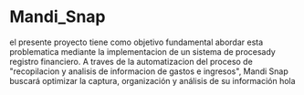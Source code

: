 # Mandi_Snap
el presente proyecto tiene como objetivo fundamental abordar esta problematica mediante la implementacion de un sistema de procesady registro financiero. A traves de la automatizacion del proceso de "recopilacion y analisis de informacion de gastos e ingresos", Mandi Snap buscará optimizar la captura, organización y análisis de su información
hola
